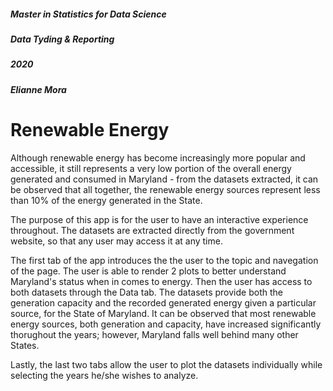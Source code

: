 ##### Master in Statistics for Data Science
##### Data Tyding & Reporting
##### 2020
##### Elianne Mora



# Renewable Energy

Although renewable energy has become increasingly more popular and accessible, it still represents a very low portion of the overall energy generated and consumed in Maryland - from the datasets extracted, it can be observed that all together, the renewable energy sources represent less than 10% of the energy generated in the State.


The purpose of this app is for the user to have an interactive experience throughout. The datasets are extracted directly from the government website, so that any user may access it at any time. 

The first tab of the app introduces the the user to the topic and navegation of the page. The user is able to render 2 plots to better understand Maryland's status when in comes to energy. Then the user has access to both datasets through the Data tab. The datasets provide both the generation capacity and the recorded generated energy given a particular source, for the State of Maryland. It can be observed that most renewable energy sources, both generation and capacity, have increased significantly thorughout the years; however, Maryland falls well behind many other States.

Lastly, the last two tabs allow the user to plot the datasets individually while selecting the years he/she wishes to analyze.



